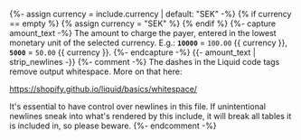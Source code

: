 {%- assign currency = include.currency | default: "SEK" -%}
{% if currency == empty %}
{% assign currency = "SEK" %}
{% endif %}
{%- capture amount_text -%}
    The amount to charge the payer, entered in the lowest monetary unit of the
    selected currency. E.g.:
    **`10000`** = `100.00` {{ currency }},
    **`5000`** = `50.00` {{ currency }}.
{%- endcapture -%}
{{- amount_text | strip_newlines -}}
{%- comment -%}
The dashes in the Liquid code tags remove output whitespace. More on that here:

https://shopify.github.io/liquid/basics/whitespace/

It's essential to have control over newlines in this file. If unintentional
newlines sneak into what's rendered by this include, it will break all tables
it is included in, so please beware.
{%- endcomment -%}
